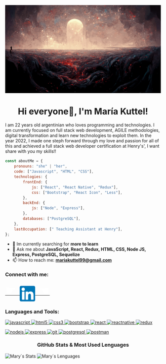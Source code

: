 <img src="./banner_FSTD_Kuttel.gif" alt="hello world"/>

<h1 align="center">Hi everyone👋, I'm María Kuttel!</h1>

I am 22 years old argentinian who loves programming and technologies. I am currently focused on full stack web development, AGILE methodologies, digital transformation and learn new technologies to exploit them. In the year 2022, I made one steph forward through my love and passion for all of this and achieved a full stack web developer certification at Henry's', I want share with you my skills!!

```javascript
const aboutMe = {
	pronouns: "she" | "her",
	code: ["Javascript", "HTML", "CSS"],
	technologies: {
		frontEnd: {
			js: ["React", "React Native", "Redux"],
			css: ["Bootstrap", "React Icon", "Less"],
		},
		backEnd: {
			js: ["Node", "Express"],
		},
		databases: ["PostgreSQL"],
	},
	lastOccupation: [" Teaching Assistant at Henry"],
};
```

- 🌱 Im currently searching for **more to learn**
- 💬 Ask me about **JavaScript, React, Redux, HTML, CSS, Node JS, Express, PostgreSQL, Sequelize**
- 📫 How to reach me: **mariakuttel99@gmail.com**


<h3 align="left">Connect with me:</h3>
<p align="left">
<a href="https://www.linkedin.com/in/maría-kuttel-133915223/" target="_blank" style="text-align: center; width: 100%;"><span style="font-size: 40px; color: #fff;">☛  </span><img align="center" src="./linkedinLogo.png" alt="Linkedin of María Kuttel" height="50" width="50" /><span style="font-size: 40px; color: #fff;">  ☚</span></a>

<h3 align="left">Languages and Tools:</h3>
<p align="left">  <a href="https://developer.mozilla.org/en-US/docs/Web/JavaScript" target="_blank"> <img src="https://upload.wikimedia.org/wikipedia/commons/thumb/9/99/Unofficial_JavaScript_logo_2.svg/1024px-Unofficial_JavaScript_logo_2.svg.png" alt="javascript" width="40" height="40"/> </a> 
<a href="https://www.w3.org/html/" target="_blank"> <img src="https://upload.wikimedia.org/wikipedia/commons/thumb/3/38/HTML5_Badge.svg/600px-HTML5_Badge.svg.png" alt="html5" width="40" height="40"/> </a>
<a href="https://www.w3schools.com/css/" target="_blank"> <img src="https://cdn4.iconfinder.com/data/icons/social-media-logos-6/512/121-css3-512.png" alt="css3" width="40" height="40"/> </a> 
<a href="https://getbootstrap.com" target="_blank"> <img src="https://upload.wikimedia.org/wikipedia/commons/thumb/b/b2/Bootstrap_logo.svg/1024px-Bootstrap_logo.svg.png" alt="bootstrap" width="40" height="40"/> </a> 
<a href="https://reactjs.org/" target="_blank"> <img src="https://seeklogo.com/images/R/react-logo-7B3CE81517-seeklogo.com.png" alt="react" width="40" height="40"/> </a> 
<a href="https://reactnative.dev/" target="_blank"> <img src="https://reactnative.dev/img/header_logo.svg" alt="reactnative" width="40" height="40"/> </a> 
<a href="https://redux.js.org" target="_blank"> <img src="https://seeklogo.com/images/R/redux-logo-9CA6836C12-seeklogo.com.png" alt="redux" width="40" height="40"/> </a>

<a href="https://nodejs.org" target="_blank"> <img src="https://cdn.pixabay.com/photo/2015/04/23/17/41/node-js-736399_960_720.png" alt="nodejs" height="40"/> </a>
<a href="https://expressjs.com" target="_blank"> <img src="https://i.cloudup.com/zfY6lL7eFa-3000x3000.png" alt="express" height="40"/> </a> 
<a href="https://git-scm.com/" target="_blank"> <img src="https://www.vectorlogo.zone/logos/git-scm/git-scm-icon.svg" alt="git" width="40" height="40"/> </a> 
<a href="https://www.postgresql.org" target="_blank"> <img src="https://upload.wikimedia.org/wikipedia/commons/thumb/2/29/Postgresql_elephant.svg/1200px-Postgresql_elephant.svg.png" alt="postgresql" width="40" height="40"/> </a> 
<a href="https://postman.com" target="_blank"> <img src="https://www.vectorlogo.zone/logos/getpostman/getpostman-icon.svg" alt="postman" width="40" height="40"/> </a>

<h3 align="center">GitHub Stats & Most Used Lenguages</h3>

<p>
<img align="center" src="https://github-readme-stats.vercel.app/api?username=MaryKuttel&show_icons=true&locale=en&theme=aura" alt="Mary´s Stats" />
<img align="center" src="https://github-readme-stats.vercel.app/api/top-langs?username=MaryKuttel&show_icons=true&locale=en&layout=compact&theme=aura" alt="Mary´s Lenguages"></p>

</br>